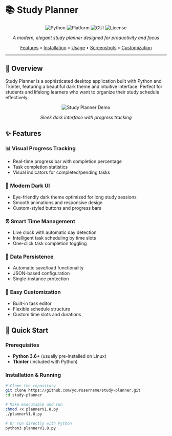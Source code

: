 # 📚 Study Planner

<div align="center">

![Python](https://img.shields.io/badge/Python-3.6%2B-blue?logo=python)
![Platform](https://img.shields.io/badge/Platform-Linux-lightgrey?logo=linux)
![GUI](https://img.shields.io/badge/GUI-Tkinter-green?logo=window)
![License](https://img.shields.io/badge/License-MIT-green)

*A modern, elegant study planner designed for productivity and focus*

[Features](#-features) • [Installation](#-installation) • [Usage](#-usage) • [Screenshots](#-screenshots) • [Customization](#-customization)

</div>

---

## 🌟 Overview

Study Planner is a sophisticated desktop application built with Python and Tkinter, featuring a beautiful dark theme and intuitive interface. Perfect for students and lifelong learners who want to organize their study schedule effectively.

<div align="center">

![Study Planner Demo](https://via.placeholder.com/800x400/2b2b2b/ffffff?text=Study+Planner+Interface+Preview)

*Sleek dark interface with progress tracking*

</div>

## ✨ Features

### 📊 **Visual Progress Tracking**
- Real-time progress bar with completion percentage
- Task completion statistics
- Visual indicators for completed/pending tasks

### 🎨 **Modern Dark UI**
- Eye-friendly dark theme optimized for long study sessions
- Smooth animations and responsive design
- Custom-styled buttons and progress bars

### ⏰ **Smart Time Management**
- Live clock with automatic day detection
- Intelligent task scheduling by time slots
- One-click task completion toggling

### 💾 **Data Persistence**
- Automatic save/load functionality
- JSON-based configuration
- Single-instance protection

### 🔧 **Easy Customization**
- Built-in task editor
- Flexible schedule structure
- Custom time slots and durations

## 🚀 Quick Start

### Prerequisites
- **Python 3.6+** (usually pre-installed on Linux)
- **Tkinter** (included with Python)

### Installation & Running

```bash
# Clone the repository
git clone https://github.com/yourusername/study-planner.git
cd study-planner

# Make executable and run
chmod +x plannerV1.8.py
./plannerV1.8.py

# Or run directly with Python
python3 plannerV1.8.py
